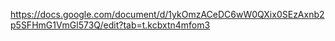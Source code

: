 https://docs.google.com/document/d/1ykOmzACeDC6wW0QXix0SEzAxnb2p5SFHmG1VmGl573Q/edit?tab=t.kcbxtn4mfom3
